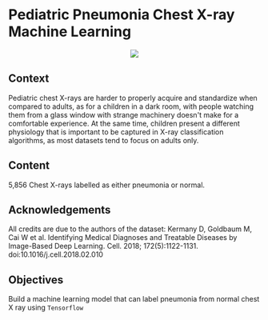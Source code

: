 
# Pediatric Pneumonia Chest X-ray Machine Learning

 
 <p align="center">
  <img src="https://prod-images-static.radiopaedia.org/images/8574902/36d072cbef28e107a0236c61ada278_jumbo.jpeg">
</p>

## Context

Pediatric chest X-rays are harder to properly acquire and standardize when compared to adults, as for a children in a dark room, with people watching them from a glass window with strange machinery doesn't make for a comfortable experience.
At the same time, children present a different physiology that is important to be captured in X-ray classification algorithms, as most datasets tend to focus on adults only.

## Content

5,856 Chest X-rays labelled as either pneumonia or normal.


## Acknowledgements

All credits are due to the authors of the dataset:
Kermany D, Goldbaum M, Cai W et al. Identifying Medical Diagnoses and Treatable Diseases by Image-Based Deep Learning. Cell. 2018; 172(5):1122-1131. doi:10.1016/j.cell.2018.02.010


## Objectives

Build a machine learning model that can label pneumonia from normal chest X ray using `Tensorflow`

